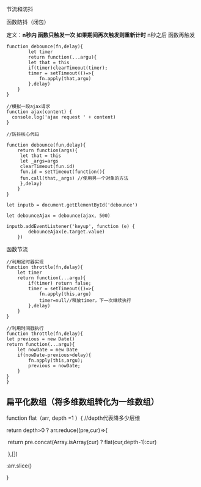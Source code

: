 节流和防抖

函数防抖（闭包）

定义：**n秒内 函数只触发一次 如果期间再次触发则重新计时** n秒之后 函数再触发

```
function debounce(fn,delay){
        let timer
        return function(...argu){
        let that = this
        if(timer)clearTimeout(timer);
        timer = setTimeout(()=>{
        	fn.apply(that,argu)
        },delay)
	}
}
```

```
//模拟一段ajax请求
function ajax(content) {
  console.log('ajax request ' + content)
}

//防抖核心代码

function debounce(fun,delay){
	return function(args){
	 let that = this
	 let _args=args
	 clearTimeout(fun.id)
	 fun.id = setTimeout(function(){
	 fun.call(that,_args) //使用另一个对象的方法
	 },delay)
	}
}

let inputb = document.getElementById('debounce')

let debounceAjax = debounce(ajax, 500)

inputb.addEventListener('keyup', function (e) {
        debounceAjax(e.target.value)
    })

```

函数节流



```
//利用定时器实现
function throttle(fn,delay){
	let timer
	return function(...argu){
		if(timer) return false;
		timer = setTimeout(()=>{
			fn.apply(this,argu)
			timer=null//释放timer，下一次继续执行
		},delay)
	}
}

//利用时间戳执行
function throttle(fn,delay){
let previous = new Date()
return function(...argu){
	let nowDate = new Date
	if(nowDate-previous>delay){
        fn.apply(this,argu);
        previous = nowDate;
	}
}
}
```

## 扁平化数组（将多维数组转化为一维数组）

function flat（arr, depth =1 ）{  //depth代表降多少层维

  return depth>0 ? arr.reduce((pre,cur)=>{

​		return pre.concat(Array.isArray(cur) ? flat(cur,depth-1):cur)

​	},[])

:arr.slice()

}
